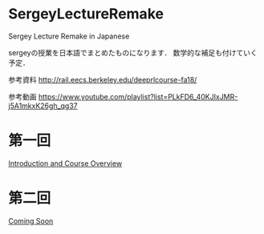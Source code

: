 # SergeyLectureRemake
Sergey Lecture Remake in Japanese

sergeyの授業を日本語でまとめたものになります．
数学的な補足も付けていく予定．

参考資料
http://rail.eecs.berkeley.edu/deeprlcourse-fa18/

参考動画
https://www.youtube.com/playlist?list=PLkFD6_40KJIxJMR-j5A1mkxK26gh_qg37

# 第一回

[Introduction and Course Overview](https://speakerdeck.com/shunichi09/sergey-levine-lecture-remake-1st-introduction-and-overview)


# 第二回

[Coming Soon]()
